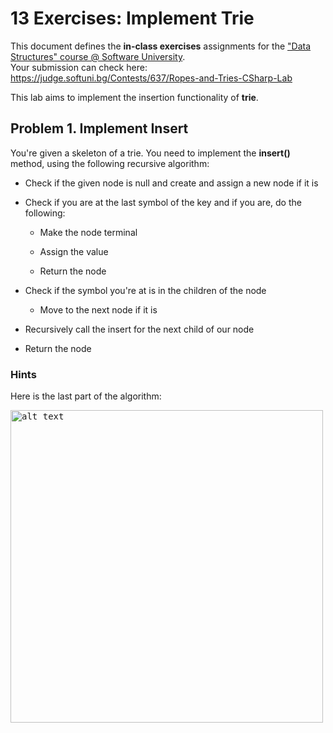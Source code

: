 13 Exercises: Implement Trie
============================

This document defines the **in-class exercises** assignments for the ["Data
Structures" course \@ Software
University](https://softuni.bg/opencourses/data-structures).  
Your submission can check here:
<https://judge.softuni.bg/Contests/637/Ropes-and-Tries-CSharp-Lab>

This lab aims to implement the insertion functionality of **trie**.

Problem 1. Implement Insert
---------------------------

You're given a skeleton of a trie. You need to implement the **insert()**
method, using the following recursive algorithm:

-   Check if the given node is null and create and assign a new node if it is

-   Check if you are at the last symbol of the key and if you are, do the
    following:

    -   Make the node terminal

    -   Assign the value

    -   Return the node

-   Check if the symbol you're at is in the children of the node

    -   Move to the next node if it is

-   Recursively call the insert for the next child of our node

-   Return the node

### Hints

Here is the last part of the algorithm:

<kbd><img src="https://user-images.githubusercontent.com/32310938/68479018-fed53b00-0239-11ea-82e0-4c3fa8185dc0.png" alt="alt text" width="500" height=""></kbd>

